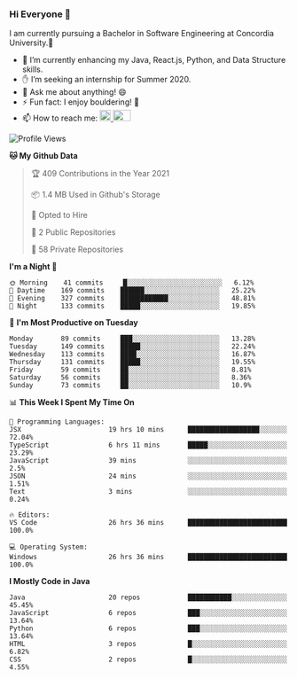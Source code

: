 ### Hi Everyone 👋
I am currently pursuing a Bachelor in Software Engineering at Concordia University.🏫

- 🌱 I’m currently enhancing my Java, React.js, Python, and Data Structure skills.
- ✋ I’m seeking an internship for Summer 2020.
- 💬 Ask me about anything! 😄
- ⚡ Fun fact: I enjoy bouldering! 🧗‍
- 📫 How to reach me: <a href="https://www.linkedin.com/in/siu-tong-ye/" target="_blank"> <img width="20px" width="32" src="https://cdn.jsdelivr.net/npm/simple-icons@v3/icons/linkedin.svg" /> </a> <a href="mailto:SiuTongYe@gmail.com" target="_blank"> <img height="20" width="32" src="https://cdn.jsdelivr.net/npm/simple-icons@v3/icons/gmail.svg" /> </a>

<!--START_SECTION:waka-->
![Profile Views](http://img.shields.io/badge/Profile%20Views-1-blue)

**🐱 My Github Data** 

> 🏆 409 Contributions in the Year 2021
 > 
> 📦 1.4 MB Used in Github's Storage 
 > 
> 💼 Opted to Hire
 > 
> 📜 2 Public Repositories 
 > 
> 🔑 58 Private Repositories  
 > 
**I'm a Night 🦉** 

```text
🌞 Morning    41 commits     █░░░░░░░░░░░░░░░░░░░░░░░░   6.12% 
🌆 Daytime    169 commits    ██████░░░░░░░░░░░░░░░░░░░   25.22% 
🌃 Evening    327 commits    ████████████░░░░░░░░░░░░░   48.81% 
🌙 Night      133 commits    █████░░░░░░░░░░░░░░░░░░░░   19.85%

```
📅 **I'm Most Productive on Tuesday** 

```text
Monday       89 commits     ███░░░░░░░░░░░░░░░░░░░░░░   13.28% 
Tuesday      149 commits    █████░░░░░░░░░░░░░░░░░░░░   22.24% 
Wednesday    113 commits    ████░░░░░░░░░░░░░░░░░░░░░   16.87% 
Thursday     131 commits    █████░░░░░░░░░░░░░░░░░░░░   19.55% 
Friday       59 commits     ██░░░░░░░░░░░░░░░░░░░░░░░   8.81% 
Saturday     56 commits     ██░░░░░░░░░░░░░░░░░░░░░░░   8.36% 
Sunday       73 commits     ██░░░░░░░░░░░░░░░░░░░░░░░   10.9%

```


📊 **This Week I Spent My Time On** 

```text
💬 Programming Languages: 
JSX                      19 hrs 10 mins      ██████████████████░░░░░░░   72.04% 
TypeScript               6 hrs 11 mins       █████░░░░░░░░░░░░░░░░░░░░   23.29% 
JavaScript               39 mins             ░░░░░░░░░░░░░░░░░░░░░░░░░   2.5% 
JSON                     24 mins             ░░░░░░░░░░░░░░░░░░░░░░░░░   1.51% 
Text                     3 mins              ░░░░░░░░░░░░░░░░░░░░░░░░░   0.24%

🔥 Editors: 
VS Code                  26 hrs 36 mins      █████████████████████████   100.0%

💻 Operating System: 
Windows                  26 hrs 36 mins      █████████████████████████   100.0%

```

**I Mostly Code in Java** 

```text
Java                     20 repos            ███████████░░░░░░░░░░░░░░   45.45% 
JavaScript               6 repos             ███░░░░░░░░░░░░░░░░░░░░░░   13.64% 
Python                   6 repos             ███░░░░░░░░░░░░░░░░░░░░░░   13.64% 
HTML                     3 repos             █░░░░░░░░░░░░░░░░░░░░░░░░   6.82% 
CSS                      2 repos             █░░░░░░░░░░░░░░░░░░░░░░░░   4.55%

```



<!--END_SECTION:waka-->
